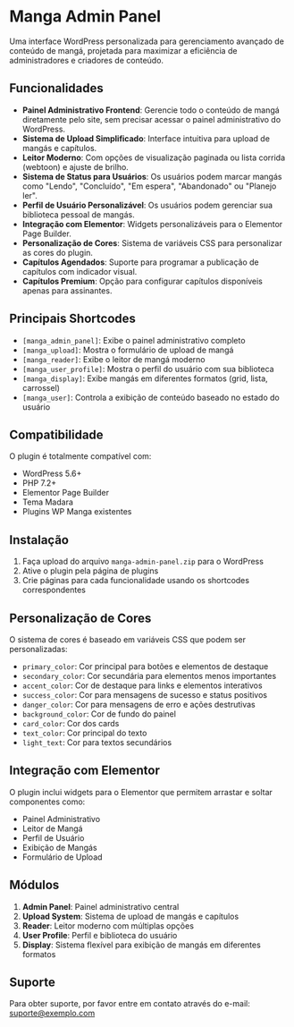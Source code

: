 # Manga Admin Panel

Uma interface WordPress personalizada para gerenciamento avançado de conteúdo de mangá, projetada para maximizar a eficiência de administradores e criadores de conteúdo.

## Funcionalidades

- **Painel Administrativo Frontend**: Gerencie todo o conteúdo de mangá diretamente pelo site, sem precisar acessar o painel administrativo do WordPress.
- **Sistema de Upload Simplificado**: Interface intuitiva para upload de mangás e capítulos.
- **Leitor Moderno**: Com opções de visualização paginada ou lista corrida (webtoon) e ajuste de brilho.
- **Sistema de Status para Usuários**: Os usuários podem marcar mangás como "Lendo", "Concluído", "Em espera", "Abandonado" ou "Planejo ler".
- **Perfil de Usuário Personalizável**: Os usuários podem gerenciar sua biblioteca pessoal de mangás.
- **Integração com Elementor**: Widgets personalizáveis para o Elementor Page Builder.
- **Personalização de Cores**: Sistema de variáveis CSS para personalizar as cores do plugin.
- **Capítulos Agendados**: Suporte para programar a publicação de capítulos com indicador visual.
- **Capítulos Premium**: Opção para configurar capítulos disponíveis apenas para assinantes.

## Principais Shortcodes

- `[manga_admin_panel]`: Exibe o painel administrativo completo
- `[manga_upload]`: Mostra o formulário de upload de mangá
- `[manga_reader]`: Exibe o leitor de mangá moderno
- `[manga_user_profile]`: Mostra o perfil do usuário com sua biblioteca
- `[manga_display]`: Exibe mangás em diferentes formatos (grid, lista, carrossel)
- `[manga_user]`: Controla a exibição de conteúdo baseado no estado do usuário

## Compatibilidade

O plugin é totalmente compatível com:

- WordPress 5.6+
- PHP 7.2+
- Elementor Page Builder
- Tema Madara
- Plugins WP Manga existentes

## Instalação

1. Faça upload do arquivo `manga-admin-panel.zip` para o WordPress
2. Ative o plugin pela página de plugins
3. Crie páginas para cada funcionalidade usando os shortcodes correspondentes

## Personalização de Cores

O sistema de cores é baseado em variáveis CSS que podem ser personalizadas:

- `primary_color`: Cor principal para botões e elementos de destaque
- `secondary_color`: Cor secundária para elementos menos importantes
- `accent_color`: Cor de destaque para links e elementos interativos
- `success_color`: Cor para mensagens de sucesso e status positivos
- `danger_color`: Cor para mensagens de erro e ações destrutivas
- `background_color`: Cor de fundo do painel
- `card_color`: Cor dos cards
- `text_color`: Cor principal do texto
- `light_text`: Cor para textos secundários

## Integração com Elementor

O plugin inclui widgets para o Elementor que permitem arrastar e soltar componentes como:

- Painel Administrativo
- Leitor de Mangá
- Perfil de Usuário
- Exibição de Mangás
- Formulário de Upload

## Módulos

1. **Admin Panel**: Painel administrativo central
2. **Upload System**: Sistema de upload de mangás e capítulos
3. **Reader**: Leitor moderno com múltiplas opções
4. **User Profile**: Perfil e biblioteca do usuário
5. **Display**: Sistema flexível para exibição de mangás em diferentes formatos

## Suporte

Para obter suporte, por favor entre em contato através do e-mail: suporte@exemplo.com